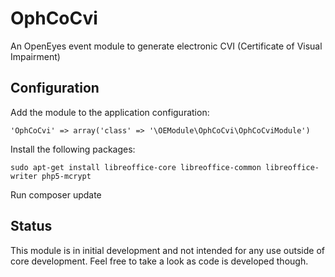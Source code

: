 # OphCoCvi

An OpenEyes event module to generate electronic CVI (Certificate of Visual Impairment)

## Configuration

Add the module to the application configuration:

    'OphCoCvi' => array('class' => '\OEModule\OphCoCvi\OphCoCviModule')

Install the following packages:

    sudo apt-get install libreoffice-core libreoffice-common libreoffice-writer php5-mcrypt

Run composer update

## Status

This module is in initial development and not intended for any use outside of core development. Feel free to take a look as code is developed though.

